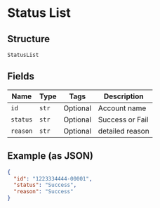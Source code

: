 
# Status List

## Structure

`StatusList`

## Fields

| Name | Type | Tags | Description |
|  --- | --- | --- | --- |
| `id` | `str` | Optional | Account name |
| `status` | `str` | Optional | Success or Fail |
| `reason` | `str` | Optional | detailed reason |

## Example (as JSON)

```json
{
  "id": "1223334444-00001",
  "status": "Success",
  "reason": "Success"
}
```

